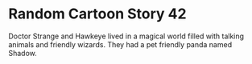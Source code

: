 # Random Cartoon Story 42

Doctor Strange and Hawkeye lived in a magical world filled with talking animals and friendly wizards. They had a pet friendly panda named Shadow.